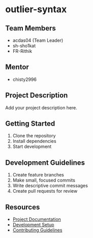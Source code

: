 # outlier-syntax

## Team Members
- acdas04 (Team Leader)
- sh-sho1kat
- FR-Rithik

## Mentor
- chisty2996

## Project Description
Add your project description here.

## Getting Started
1. Clone the repository
2. Install dependencies
3. Start development

## Development Guidelines
1. Create feature branches
2. Make small, focused commits
3. Write descriptive commit messages
4. Create pull requests for review

## Resources
- [Project Documentation](docs/)
- [Development Setup](docs/setup.md)
- [Contributing Guidelines](CONTRIBUTING.md)
